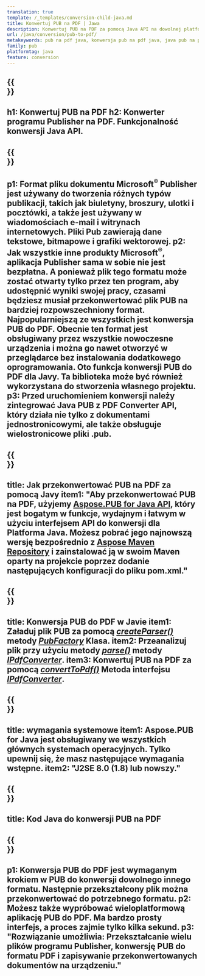 ```yaml
---
translation: true
template: /_templates/conversion-child-java.md
title: Konwertuj PUB na PDF | Jawa
description: Konwertuj PUB na PDF za pomocą Java API na dowolnej platformie. Funkcjonalność konwersji wydawców, którą można łatwo zintegrować z własnym rozwiązaniem.
url: /java/conversion/pub-to-pdf/
metakeywords: pub na pdf java, konwersja pub na pdf java, java pub na pdf, wydawca na pdf java
family: pub
platformtag: java
feature: conversion
---
```


{{<section banner>}}
---
h1: Konwertuj PUB na PDF
h2: Konwerter programu Publisher na PDF. Funkcjonalność konwersji Java API.
---

{{<section overview>}}
---
p1: Format pliku dokumentu Microsoft<sup>®</sup> Publisher jest używany do tworzenia różnych typów publikacji, takich jak biuletyny, broszury, ulotki i pocztówki, a także jest używany w wiadomościach e-mail i witrynach internetowych. Pliki Pub zawierają dane tekstowe, bitmapowe i grafiki wektorowej.
p2: Jak wszystkie inne produkty Microsoft<sup>®</sup>, aplikacja Publisher sama w sobie nie jest bezpłatna. A ponieważ plik tego formatu może zostać otwarty tylko przez ten program, aby udostępnić wyniki swojej pracy, czasami będziesz musiał przekonwertować plik PUB na bardziej rozpowszechniony format. Najpopularniejszą ze wszystkich jest konwersja PUB do PDF. Obecnie ten format jest obsługiwany przez wszystkie nowoczesne urządzenia i można go nawet otworzyć w przeglądarce bez instalowania dodatkowego oprogramowania. Oto funkcja konwersji PUB do PDF dla Javy. Ta biblioteka może być również wykorzystana do stworzenia własnego projektu.
p3: Przed uruchomieniem konwersji należy zintegrować Java PUB z PDF Converter API, który działa nie tylko z dokumentami jednostronicowymi, ale także obsługuje wielostronicowe pliki .pub.
---

{{<section widget>}}
---
title: Jak przekonwertować PUB na PDF za pomocą Javy
item1: "Aby przekonwertować PUB na PDF, użyjemy [Aspose.PUB for Java API](https://products.aspose.com/pub/java/), który jest bogatym w funkcje, wydajnym i łatwym w użyciu interfejsem API do konwersji dla Platforma Java. Możesz pobrać jego najnowszą wersję bezpośrednio z [Aspose Maven Repository](https://repository.aspose.com/pub/) i zainstalować ją w swoim Maven oparty na projekcie poprzez dodanie następujących konfiguracji do pliku pom.xml."
---

{{<section feature1>}}
---
title: Konwersja PUB do PDF w Javie
item1: Załaduj plik PUB za pomocą [*createParser()*](https://reference.aspose.com/pub/java/com.aspose.pub/PubFactory#createParser-java.lang.String-) metody [*PubFactory*](https://reference.aspose.com/pub/java/com.aspose.pub/PubFactory) Klasa.
item2: Przeanalizuj plik przy użyciu metody [*parse()*](https://reference.aspose.com/pub/java/com.aspose.pub/IPubParser#parse--) metody [*IPdfConverter*](https://reference.aspose.com/pub/java/com.aspose.pub/IPubParser).
item3: Konwertuj PUB na PDF za pomocą [*convertToPdf()*](https://reference.aspose.com/pub/java/com.aspose.pub/IPdfConverter#convertToPdf-com.aspose.pub.Document-java.lang.String-) Metoda interfejsu [*IPdfConverter*](https://reference.aspose.com/pub/java/com.aspose.pub/IPdfConverter).
---

{{<section feature2>}}
---
title: wymagania systemowe
item1: Aspose.PUB for Java jest obsługiwany we wszystkich głównych systemach operacyjnych. Tylko upewnij się, że masz następujące wymagania wstępne.
item2: "J2SE 8.0 (1.8) lub nowszy."
---

{{<section codeexample>}}
---
title: Kod Java do konwersji PUB na PDF
---

{{<section summary>}}
---
p1: Konwersja PUB do PDF jest wymaganym krokiem w PUB do konwersji dowolnego innego formatu. Następnie przekształcony plik można przekonwertować do potrzebnego formatu.
p2: Możesz także wypróbować wieloplatformową aplikację PUB do PDF. Ma bardzo prosty interfejs, a proces zajmie tylko kilka sekund.
p3: "Rozwiązanie umożliwia: Przekształcanie wielu plików programu Publisher, konwersję PUB do formatu PDF i zapisywanie przekonwertowanych dokumentów na urządzeniu."
---